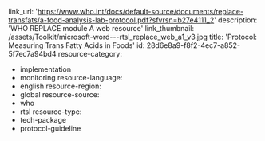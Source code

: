 link_url: 'https://www.who.int/docs/default-source/documents/replace-transfats/a-food-analysis-lab-protocol.pdf?sfvrsn=b27e4111_2'
description: 'WHO REPLACE module A web resource'
link_thumbnail: /assets/Toolkit/microsoft-word---rtsl_replace_web_a1_v3.jpg
title: 'Protocol: Measuring Trans Fatty Acids in Foods'
id: 28d6e8a9-f8f2-4ec7-a852-5f7ec7a94bd4
resource-category:
  - implementation
  - monitoring
resource-language:
  - english
resource-region:
  - global
resource-source:
  - who
  - rtsl
resource-type:
  - tech-package
  - protocol-guideline
